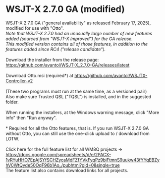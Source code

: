 # WSJT-X 2.7.0 GA (modified)
 WSJT-X 2.7.0 GA ("general availability" as released February 17, 2025), modified for use with "Otto".
 <br><i>Note that WSJT-X 2.7.0 had an unusually large number of new features added (sourced from "WSJT-X Improved") for the GA release.
 <br>This modified version contains all of those features, in addition to the features added since RC4 ("release candidate").</i>
 <br><br>Download the installer from the release page: 
 <br>https://github.com/avantol/WSJT-X_2.7.0-GA/releases/latest
 <br><br>Download Otto.msi (required*) at https://github.com/avantol/WSJTX-Controller-v2
 <br><br>(These two programs must run at the same time, as a versioned pair)
 <br>Also make sure Trusted QSL ("TQSL") is installed, and in the suggested folder.
 <br><br>When running the installers, at the Windows warning message, click "More info" then "Run anyway".
 <br><br>* Required for all the Otto features, that is. If you run WSJT-X 2.7.0 GA without Otto, you can still use the one-click upload to / download from LOTW.
 <br><br>Click here for the full feature list for all WM8Q projects -> https://docs.google.com/spreadsheets/d/e/2PACX-1vRYuHHO7EpAjSYfSCHZycaMdFZfYVkFyqPz9biFtmnS9uukw43fYYqEBZyhV0WtQyde50OqF96b1Ao_/pubhtml?gid=0&single=true
 <br>The feature list also contains download links for all projects.
